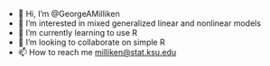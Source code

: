 - 👋 Hi, I’m @GeorgeAMilliken
- 👀 I’m interested in mixed generalized linear and nonlinear models
- 🌱 I’m currently learning to use R
- 💞️ I’m looking to collaborate on simple R
- 📫 How to reach me milliken@stat.ksu.edu

<!---
GeorgeAMilliken/GeorgeAMilliken is a ✨ special ✨ repository because its `README.md` (this file) appears on your GitHub profile.
You can click the Preview link to take a look at your changes.
--->
